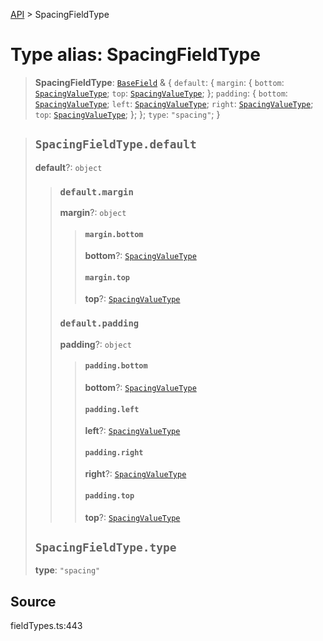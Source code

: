 [API](../index.md) > SpacingFieldType

# Type alias: SpacingFieldType

> **SpacingFieldType**: [`BaseField`](type-alias.BaseField.md) & \{
  `default`: \{
    `margin`: \{
      `bottom`: [`SpacingValueType`](type-alias.SpacingValueType.md);
      `top`: [`SpacingValueType`](type-alias.SpacingValueType.md);
    };
    `padding`: \{
      `bottom`: [`SpacingValueType`](type-alias.SpacingValueType.md);
      `left`: [`SpacingValueType`](type-alias.SpacingValueType.md);
      `right`: [`SpacingValueType`](type-alias.SpacingValueType.md);
      `top`: [`SpacingValueType`](type-alias.SpacingValueType.md);
    };
  };
  `type`: `"spacing"`;
 }

> ## `SpacingFieldType.default`
>
> **default**?: `object`
>
> > ### `default.margin`
> >
> > **margin**?: `object`
> >
> > > #### `margin.bottom`
> > >
> > > **bottom**?: [`SpacingValueType`](type-alias.SpacingValueType.md)
> > >
> > > #### `margin.top`
> > >
> > > **top**?: [`SpacingValueType`](type-alias.SpacingValueType.md)
> > >
> > >
> >
> > ### `default.padding`
> >
> > **padding**?: `object`
> >
> > > #### `padding.bottom`
> > >
> > > **bottom**?: [`SpacingValueType`](type-alias.SpacingValueType.md)
> > >
> > > #### `padding.left`
> > >
> > > **left**?: [`SpacingValueType`](type-alias.SpacingValueType.md)
> > >
> > > #### `padding.right`
> > >
> > > **right**?: [`SpacingValueType`](type-alias.SpacingValueType.md)
> > >
> > > #### `padding.top`
> > >
> > > **top**?: [`SpacingValueType`](type-alias.SpacingValueType.md)
> > >
> > >
> >
> >
>
> ## `SpacingFieldType.type`
>
> **type**: `"spacing"`
>
>

## Source

fieldTypes.ts:443
